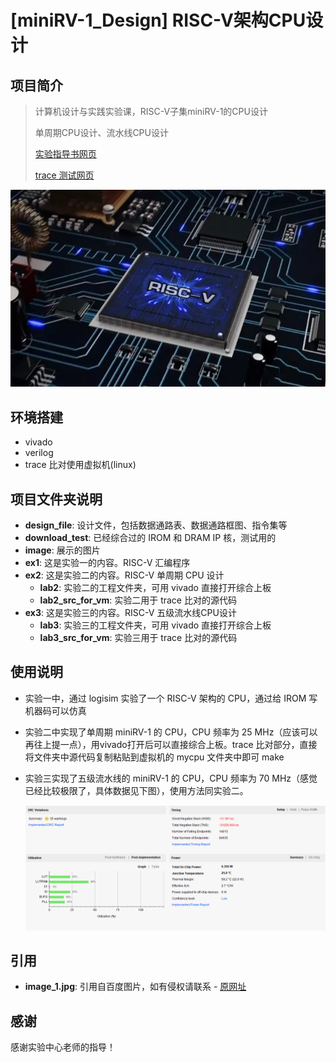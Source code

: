 ﻿# [miniRV-1_Design] RISC-V架构CPU设计

## 项目简介
> 计算机设计与实践实验课，RISC-V子集miniRV-1的CPU设计
>
> 单周期CPU设计、流水线CPU设计
>
> [实验指导书网页](https://hitsz-cslab.gitee.io/organ/)
>
> [trace 测试网页](https://github.com/HITSZ-CDP-SU2021/cdp-tests)

![](image/image_1.jpg)


## 环境搭建

* vivado
* verilog
* trace 比对使用虚拟机(linux)

## 项目文件夹说明

* **design_file**: 设计文件，包括数据通路表、数据通路框图、指令集等
* **download_test**: 已经综合过的 IROM 和 DRAM IP 核，测试用的
* **image**: 展示的图片
* **ex1**: 这是实验一的内容。RISC-V 汇编程序
* **ex2**: 这是实验二的内容。RISC-V 单周期 CPU 设计
  * **lab2**: 实验二的工程文件夹，可用 vivado 直接打开综合上板
  * **lab2_src_for_vm**: 实验二用于 trace 比对的源代码
* **ex3**: 这是实验三的内容。RISC-V 五级流水线CPU设计
  * **lab3**: 实验三的工程文件夹，可用 vivado 直接打开综合上板
  * **lab3_src_for_vm**: 实验三用于 trace 比对的源代码

## 使用说明

* 实验一中，通过 logisim 实验了一个 RISC-V 架构的 CPU，通过给 IROM 写机器码可以仿真

* 实验二中实现了单周期 miniRV-1 的 CPU，CPU 频率为 25 MHz（应该可以再往上提一点），用vivado打开后可以直接综合上板。trace 比对部分，直接将文件夹中源代码复制粘贴到虚拟机的 mycpu 文件夹中即可 make

* 实验三实现了五级流水线的 miniRV-1 的 CPU，CPU 频率为 70 MHz（感觉已经比较极限了，具体数据见下图），使用方法同实验二。

  ![](image/cpu_message.png)

## 引用

* **image_1.jpg**: 引用自百度图片，如有侵权请联系 - [原网址](https://image.baidu.com/search/detail?ct=503316480&z=0&ipn=d&word=RISC-V%20%E5%9B%BE%E7%89%87&step_word=&hs=0&pn=1&spn=0&di=180510&pi=0&rn=1&tn=baiduimagedetail&is=0%2C0&istype=0&ie=utf-8&oe=utf-8&in=&cl=2&lm=-1&st=undefined&cs=2454626199%2C4288005620&os=2136804889%2C2843461907&simid=30986516%2C827252161&adpicid=0&lpn=0&ln=1558&fr=&fmq=1624985920546_R&fm=&ic=undefined&s=undefined&hd=undefined&latest=undefined&copyright=undefined&se=&sme=&tab=0&width=undefined&height=undefined&face=undefined&ist=&jit=&cg=&bdtype=0&oriquery=&objurl=https%3A%2F%2Fgimg2.baidu.com%2Fimage_search%2Fsrc%3Dhttp%3A%2F%2Fstatic.cena.com.cn%2Fattach%2Fimage%2F20190315%2F155261343058194771.jpg%26refer%3Dhttp%3A%2F%2Fstatic.cena.com.cn%26app%3D2002%26size%3Df9999%2C10000%26q%3Da80%26n%3D0%26g%3D0n%26fmt%3Djpeg%3Fsec%3D1627577928%26t%3D5171c67e42dc13b1c4d6ddfa5d7dea82&fromurl=ippr_z2C%24qAzdH3FAzdH3Fooo_z%26e3Bqtviwviw_z%26e3Bv54AzdH3Fr5fpgjof_nbb9dclb81cdvuda1lnjdw9w9k18j9n8_z%26e3Bip4s&gsm=2&rpstart=0&rpnum=0&islist=&querylist=&nojc=undefined)

## 感谢

感谢实验中心老师的指导！
